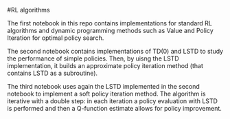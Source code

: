 #RL algorithms

The first notebook in this repo contains implementations for standard RL algorithms and dynamic programming methods such as Value and Policy Iteration for optimal policy search.

The second notebook contains implementations of TD(0) and LSTD to study the performance of simple policies. Then, by uisng the LSTD implementation, it builds an approximate policy iteration method (that contains LSTD as a subroutine).

The third notebook uses again the LSTD implemented in the second notebook to implement a soft policy iteration method. The algorithm is iterative with a double step: in each iteration a policy evaluation with LSTD is performed and then a Q-function estimate allows for policy improvement.
